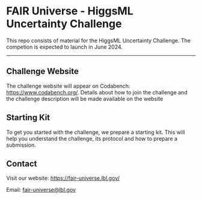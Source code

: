 # FAIR Universe - HiggsML Uncertainty Challenge

This repo consists of material for the HiggsML Uncertainty Challenge. The competion is expected to launch in June 2024.

***

## Challenge Website
The challenge website will appear on Codabench: https://www.codabench.org/. Details about how to join the challenge and the challenge description will be made available on the website

## Starting Kit
To get you started with the challenge, we prepare a starting kit. This will help you understand the challenge, its protocol and how to prepare a submission.

## Contact
Visit our website: https://fair-universe.lbl.gov/

Email: fair-universe@lbl.gov
